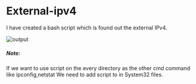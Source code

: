 # External-ipv4
I have created a bash script which is found out the external IPv4.
 
 ![output](https://user-images.githubusercontent.com/45934056/68661560-3569c900-054c-11ea-8e6f-8ef105a36284.png)
 ##### Note:
If we want to use script on the every directory as the other cmd command like ipconfig,netstat We need to add script to in System32 files.
